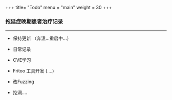 +++
title= "Todo"
menu = "main"
weight = 30
+++

### 拖延症晚期患者治疗记录
------------

- 保持更新 （奔溃...重启中...）
- 日常记录  

- CVE学习

- Fritoo 工具开发 (....)

- 改Fuzzing

- 挖洞....